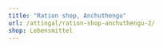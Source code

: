 ```yaml
---
title: "Ration shop, Anchuthengu"
url: /attingal/ration-shop-anchuthengu-2/
shop: Lebensmittel
---
```

